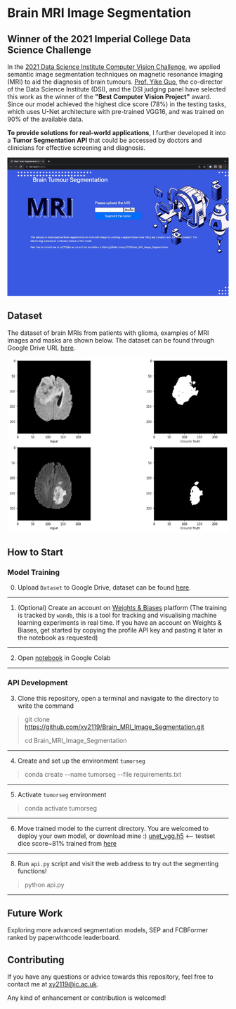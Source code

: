 # Brain MRI Image Segmentation
## Winner of the 2021 Imperial College Data Science Challenge
In the [2021 Data Science Institute Computer Vision Challenge](https://www.imperial.ac.uk/data-science/),  we applied semantic image segmentation techniques on magnetic resonance imaging (MRI) to aid the diagnosis of brain tumours. [Prof. Yike Guo](https://www.imperial.ac.uk/people/y.guo), the co-director of the Data Science Institute (DSI), and the DSI judging panel have selected this work as the winner of the **"Best Computer Vision Project"** award. Since our model achieved the highest dice score (78%) in the testing tasks, which uses U-Net architecture with pre-trained VGG16, and was trained on 90% of the available data.

**To provide solutions for real-world applications**, I further developed it into a **Tumor Segmentation API** that could be accessed by doctors and clinicians for effective screening and diagnosis.

![image](./images/api.gif)

## Dataset
The dataset of brain MRIs from patients with glioma, examples of MRI images and masks are shown below. The dataset can be found through Google Drive URL [here](https://drive.google.com/drive/folders/1Y4MUrrfT-Xuos83nOnq8ZWTMZmp9qADH?usp=sharing).

![image](./images/dataset.png)

## How to Start 
### Model Training

0. Upload `Dataset` to Google Drive, dataset can be found [here](https://drive.google.com/drive/folders/1Y4MUrrfT-Xuos83nOnq8ZWTMZmp9qADH?usp=sharing).
---
1. (Optional) Create an account on [Weights & Biases](https://wandb.ai/site) platform (The training is tracked by `wandb`, this is a tool for tracking and visualising machine learning experiments in real time. If you have an account on Weights & Biases, get started by copying the profile API key and pasting it later in the notebook as requested) 
---
2. Open [notebook](./notebooks/TumorSeg_Winner_U_Net_VGG16.ipynb) in Google Colab 
---
###  API Development 

3. Clone this repository, open a terminal and navigate to the directory to write the command

> git clone https://github.com/xy2119/Brain_MRI_Image_Segmentation.git 
> 
> cd Brain_MRI_Image_Segmentation
---

4. Create and set up the environment `tumorseg`
>
> conda create --name tumorseg --file requirements.txt
> 
---
5. Activate `tumorseg` environment 
>
> conda activate tumorseg
> 
---
6. Move trained model to the current directory. You are welcomed to deploy your own model, or download mine :) [unet_vgg.h5]() <-- testset dice score~81% trained from [here](./notebooks/TumorSeg_API_U_Net_VGG19.ipynb)
---
8. Run `api.py` script and visit the web address to try out the segmenting functions!
>
> python api.py
> 
---

## Future Work
Exploring more advanced segmentation models, SEP and FCBFormer ranked by paperwithcode leaderboard.

## Contributing
If you have any questions or advice towards this repository, feel free to contact me at xy2119@ic.ac.uk.

Any kind of enhancement or contribution is welcomed!

